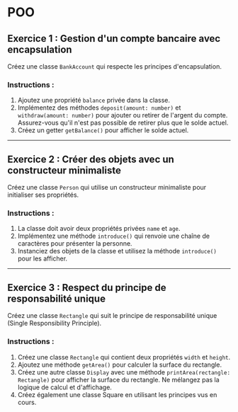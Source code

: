 # POO 

## **Exercice 1 : Gestion d'un compte bancaire avec encapsulation**
Créez une classe `BankAccount` qui respecte les principes d'encapsulation.

### Instructions :
1. Ajoutez une propriété `balance` privée dans la classe.
2. Implémentez des méthodes `deposit(amount: number)` et `withdraw(amount: number)` pour ajouter ou retirer de l'argent du compte. Assurez-vous qu'il n'est pas possible de retirer plus que le solde actuel.
3. Créez un getter `getBalance()` pour afficher le solde actuel.

--- 

## **Exercice 2 : Créer des objets avec un constructeur minimaliste**
Créez une classe `Person` qui utilise un constructeur minimaliste pour initialiser ses propriétés.

### Instructions :
1. La classe doit avoir deux propriétés privées `name` et `age`.
2. Implémentez une méthode `introduce()` qui renvoie une chaîne de caractères pour présenter la personne.
3. Instanciez des objets de la classe et utilisez la méthode `introduce()` pour les afficher.

---

## **Exercice 3 : Respect du principe de responsabilité unique**
Créez une classe `Rectangle` qui suit le principe de responsabilité unique (Single Responsibility Principle).

### Instructions :
1. Créez une classe `Rectangle` qui contient deux propriétés `width` et `height`.
2. Ajoutez une méthode `getArea()` pour calculer la surface du rectangle.
3. Créez une autre classe `Display` avec une méthode `printArea(rectangle: Rectangle)` pour afficher la surface du rectangle. Ne mélangez pas la logique de calcul et d'affichage.
4. Créez également une classe Square en utilisant les principes vus en cours.
